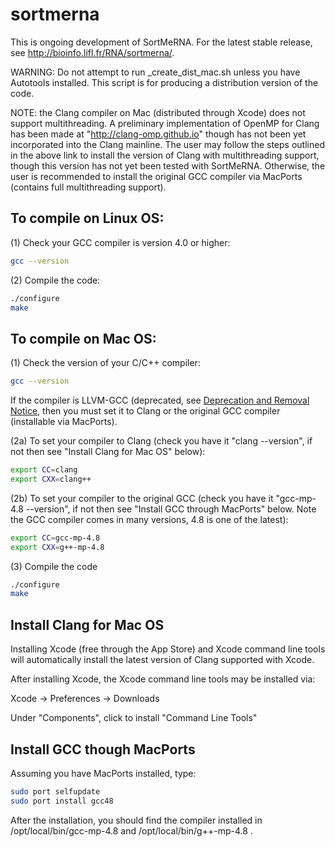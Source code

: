 sortmerna
=========

This is ongoing development of SortMeRNA. For the latest stable release, see http://bioinfo.lifl.fr/RNA/sortmerna/.


WARNING: Do not attempt to run _create_dist_mac.sh unless you have Autotools installed. 
This script is for producing a distribution version of the code.

NOTE: the Clang compiler on Mac (distributed through Xcode) does not support multithreading.
A preliminary implementation of OpenMP for Clang has been made at "http://clang-omp.github.io"
though has not been yet incorporated into the Clang mainline. The user may follow the
steps outlined in the above link to install the version of Clang with multithreading support, 
though this version has not yet been tested with SortMeRNA. Otherwise, the user is 
recommended to install the original GCC compiler via MacPorts (contains full multithreading support).
  


To compile on Linux OS:
-----------------------

(1) Check your GCC compiler is version 4.0 or higher:

```bash
gcc --version
```

(2) Compile the code:

```bash
./configure
make
```



To compile on Mac OS:
---------------------

(1) Check the version of your C/C++ compiler:

```bash
gcc --version
```

If the compiler is LLVM-GCC (deprecated, see [Deprecation and Removal Notice](https://developer.apple.com/library/ios/documentation/DeveloperTools/Conceptual/WhatsNewXcode/Articles/xcode_5_0.html), 
then you must set it to Clang or the original GCC compiler (installable via MacPorts).

(2a) To set your compiler to Clang (check you have it "clang --version", if not then 
see "Install Clang for Mac OS" below):

```bash
export CC=clang
export CXX=clang++
```

(2b) To set your compiler to the original GCC (check you have it "gcc-mp-4.8 --version", 
if not then see "Install GCC through MacPorts" below. Note the GCC compiler comes in many 
versions, 4.8 is one of the latest):

```bash
export CC=gcc-mp-4.8
export CXX=g++-mp-4.8
```

(3) Compile the code

```bash
./configure
make
```

Install Clang for Mac OS 
------------------------

Installing Xcode (free through the App Store) and Xcode command line tools will automatically 
install the latest version of Clang supported with Xcode. 

After installing Xcode, the Xcode command line tools may be installed via:

Xcode -> Preferences -> Downloads

Under "Components", click to install "Command Line Tools"



Install GCC though MacPorts
---------------------------

Assuming you have MacPorts installed, type:

```bash
sudo port selfupdate
sudo port install gcc48
```

After the installation, you should find the compiler installed in /opt/local/bin/gcc-mp-4.8 and /opt/local/bin/g++-mp-4.8 .


